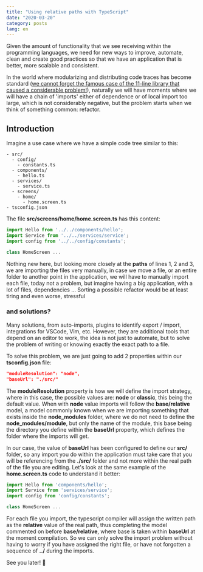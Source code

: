 ```yaml
---
title: "Using relative paths with TypeScript"
date: "2020-03-20"
category: posts
lang: en
---
```


Given the amount of functionality that we see receiving within the programming languages, we need for new ways to improve, automate, clean and create good practices so that we have an application that is better, more scalable and consistent.

In the world where modularizing and distributing code traces has become standard ([we cannot forget the famous case of the 11-line library that caused a considerable problem!](https://www.theregister.co.uk/2016/03/23/npm_left_pad_chaos/)), naturally we will have moments where we will have a chain of 'imports' either of dependence or of local import too large, which is not considerably negative, but the problem starts when we think of something common: refactor.

## Introduction

Imagine a use case where we have a simple code tree similar to this:

```text
- src/
  - config/
    - constants.ts
  - components/
    - hello.ts
  - services/
    - service.ts
  - screens/
    - home/
      - home.screen.ts
- tsconfig.json
```

The file **src/screens/home/home.screen.ts** has this content:

```typescript
import Hello from '../../components/hello';
import Service from '../../services/service';
import config from '../../config/constants';

class HomeScreen ...
```

Nothing new here, but looking more closely at the **paths** of lines 1, 2 and 3, we are importing the files very manually, in case we move a file, or an entire folder to another point in the application, we will have to manually import each file, today not a problem, but imagine having a big application, with a lot of files, dependencies ... Sorting a possible refactor would be at least tiring and even worse, stressful

### and solutions?

Many solutions, from auto-imports, plugins to identify export / import, integrations for VSCode, Vim, etc. However, they are additional tools that depend on an editor to work, the idea is not just to automate, but to solve the problem of writing or knowing exactly the exact path to a file.

To solve this problem, we are just going to add 2 properties within our **tsconfig.json** file:

```json
"moduleResolution": "node",
"baseUrl": "./src/"
```

The **moduleResolution** property is how we will define the import strategy, where in this case, the possible values are: **node** or **classic**, this being the default value. When with **node** value imports will follow the **base/relative** model, a model commonly known when we are importing something that exists inside the **node_modules** folder, where we do not need to define the **node_modules/module**, but only the name of the module, this base being the directory you define within the **baseUrl** property, which defines the folder where the imports will get.

In our case, the value of **baseUrl** has been configured to define our **src/** folder, so any import you do within the application must take care that you will be referencing from the **./src/** folder and not more within the real path of the file you are editing. Let's look at the same example of the **home.screen.ts** code to understand it better:

```typescript
import Hello from 'components/hello';
import Service from 'services/service';
import config from 'config/constants';

class HomeScreen ...
```

For each file you import, the typescript compiler will assign the written path as the **relative** value of the real path, thus completing the model commented on before **base/relative**, where base is taken within **baseUrl** at the moment compilation. So we can only solve the import problem without having to worry if you have assigned the right file, or have not forgotten a sequence of **../** during the imports.

See you later! 🎡
